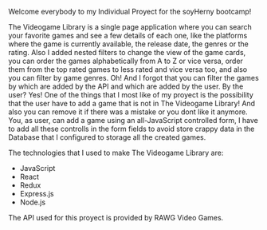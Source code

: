 Welcome everybody to my Individual Proyect for the soyHerny bootcamp!

The Videogame Library is a single page application where you can search your favorite games and see a few details of each one,
like the platforms where the game is currently available, the release date, the genres or the rating.
Also I added nested filters to change the view of the game cards, you can order the games alphabetically from A to Z or vice versa,
order them from the top rated games to less rated and vice versa too, and also you can filter by game genres.
Oh! And I forgot that you can filter the games by which are added by the API and which are added by the user.
By the user? Yes! One of the things that I most like of my proyect is the possibility that the user have to add a game that
is not in The Videogame Library! And also you can remove it if there was a mistake or you dont like it anymore.
You, as user, can add a game using an all-JavaScript controlled form, I have to add all these controlls in the form fields
to avoid store crappy data in the Database that I configured to storage all the created games.

The technologies that I used to make The Videogame Library are:
- JavaScript
- React
- Redux
- Express.js
- Node.js

The API used for this proyect is provided by RAWG Video Games.
